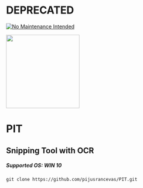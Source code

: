 # DEPRECATED
[![No Maintenance Intended](http://unmaintained.tech/badge.svg)](http://unmaintained.tech/)


<img src="https://github.com/pijusrancevas/SnippingToolOCR/blob/30531a09167e5e2fa607531a410a2aba5079633f/LOGO.png" width="200px" height="auto"/>


# PIT
## Snipping Tool with OCR

##### Supported OS: WIN 10

```
git clone https://github.com/pijusrancevas/PIT.git
```

